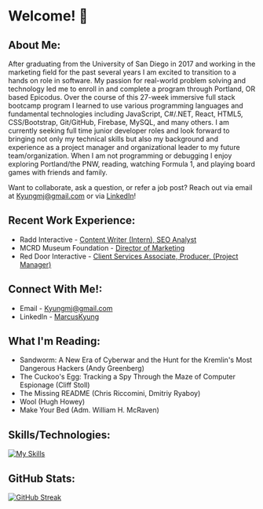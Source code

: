 # Welcome!  👋

## About Me:
After graduating from the University of San Diego in 2017 and working in the marketing field for the past several years I am excited to transition to a hands on role in software. My passion for real-world problem solving and technology led me to enroll in and complete a program through Portland, OR based Epicodus. Over the course of this 27-week immersive full stack bootcamp program I learned to use various programming languages and fundamental technologies including JavaScript, C#/.NET, React, HTML5, CSS/Bootstrap, Git/GitHub, Firebase, MySQL, and many others. I am currently seeking full time junior developer roles and look forward to bringing not only my technical skills but also my background and experience as a project manager and organizational leader to my future team/organization. When I am not programming or debugging I enjoy exploring Portland/the PNW, reading, watching Formula 1, and playing board games with friends and family. 

Want to collaborate, ask a question, or refer a job post? Reach out via email at Kyungmj@gmail.com or via [LinkedIn](https://www.linkedin.com/in/marcuskyung/)!

## Recent Work Experience:
- Radd Interactive - [Content Writer (Intern), SEO Analyst](https://www.linkedin.com/in/marcuskyung/)<br>
- MCRD Museum Foundation - [Director of Marketing](https://www.linkedin.com/in/marcuskyung/)<br>
- Red Door Interactive - [Client Services Associate, Producer, (Project Manager)](https://www.linkedin.com/in/marcuskyung/)<br>

## Connect With Me!:
- Email - Kyungmj@gmail.com<br>
- LinkedIn - [MarcusKyung](https://www.linkedin.com/in/marcuskyung/)<br>

## What I'm Reading:
- Sandworm: A New Era of Cyberwar and the Hunt for the Kremlin's Most Dangerous Hackers (Andy Greenberg)
- The Cuckoo's Egg: Tracking a Spy Through the Maze of Computer Espionage (Cliff Stoll)
- The Missing README (Chris Riccomini, Dmitriy Ryaboy)
- Wool (Hugh Howey)
- Make Your Bed (Adm. William H. McRaven)

## Skills/Technologies: 
[![My Skills](https://skillicons.dev/icons?i=js,ts,html,css,react,cs,bootstrap,git,github,dotnet,jest,webpack,mysql,vscode,postman,bots)](https://skillicons.dev)


## GitHub Stats: 
[![GitHub Streak](https://streak-stats.demolab.com/?user=MarcusKyung&theme=dark)](https://git.io/streak-stats)
